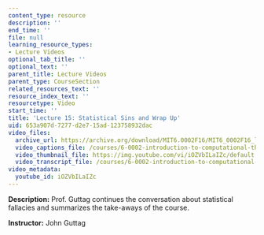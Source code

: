 ```yaml
---
content_type: resource
description: ''
end_time: ''
file: null
learning_resource_types:
- Lecture Videos
optional_tab_title: ''
optional_text: ''
parent_title: Lecture Videos
parent_type: CourseSection
related_resources_text: ''
resource_index_text: ''
resourcetype: Video
start_time: ''
title: 'Lecture 15: Statistical Sins and Wrap Up'
uid: 653a907d-7277-d2e7-15ad-123758932dac
video_files:
  archive_url: https://archive.org/download/MIT6.0002F16/MIT6_0002F16_lec15_300k.mp4
  video_captions_file: /courses/6-0002-introduction-to-computational-thinking-and-data-science-fall-2016/483cefbc6af05afabbc6506e21f82e84_iOZVbILaIZc.vtt
  video_thumbnail_file: https://img.youtube.com/vi/iOZVbILaIZc/default.jpg
  video_transcript_file: /courses/6-0002-introduction-to-computational-thinking-and-data-science-fall-2016/16e9ec022f34566085e928bc713b36d2_iOZVbILaIZc.pdf
video_metadata:
  youtube_id: iOZVbILaIZc
---
```


**Description:** Prof. Guttag continues the conversation about statistical fallacies and summarizes the take-aways of the course.

**Instructor:** John Guttag